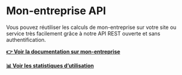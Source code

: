 # Mon-entreprise API

Vous pouvez réutiliser les calculs de mon-entreprise sur votre site ou service très facilement grâce à notre API REST ouverte et sans authentification.

**[👉️ Voir la documentation sur mon-entreprise](https://mon-entreprise.urssaf.fr/d%C3%A9veloppeur/api)**

**[📊 Voir les statistiques d’utilisation](https://mon-entreprise.urssaf.fr/stats?module=api-rest)**
